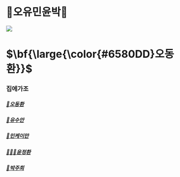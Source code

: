 # 🙌오유민윤박🙌

<img src="https://i0.wp.com/atiempo.tv/wp-content/uploads/2022/08/Dia-Internacional-de-la-Amistad.png?fit=2000%2C1204&ssl=1"/>

# <span>$\bf{\large{\color{#6580DD}오동환\}}$</span>

### 집에가조

##### [🛌오동환](/members/Oh.md)

##### [🌵유수안](/members/Yu.md)

##### [🤪민케이만](members/Min.md)

##### [🧑🏻‍💻윤정환](members/yoon.md)

##### [🤟박주희](members/Park.md)
